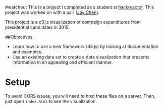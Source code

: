 #watchout
This is a project I completed as a student at [hackreactor](http://hackreactor.com). This project was worked on with a pair ([Jay Chen](https://github.com/jchen85)).

This project is a d3.js visualization of campaign expenditures from presidential candidates in 2015.

##Objectives
- Learn how to use a new framework (d3.js) by looking at documentation and examples.
- Use an existing data set to create a data visualization that presents information in an appealing and efficient manner.

# Setup
To avoid CORS issues, you will need to host these files on a server. Then, just open `index.html` to see the visualization.
